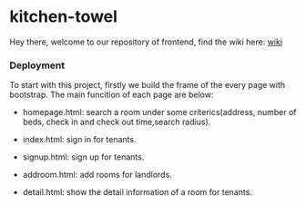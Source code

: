 # kitchen-towel

Hey there, welcome to our repository of frontend, find the wiki here: [wiki](https://github.com/new-airbnb/wiki)

### Deployment

To start with this project, firstly we build the frame of the every page with bootstrap. The main funcition of each page are below:

* homepage.html: search a room under some criterics(address, number of beds, check in and check out time,search radius).

* index.html: sign in for tenants.

* signup.html: sign up for tenants.

* addroom.html: add rooms for landlords.

* detail.html: show the detail information of a room for tenants.